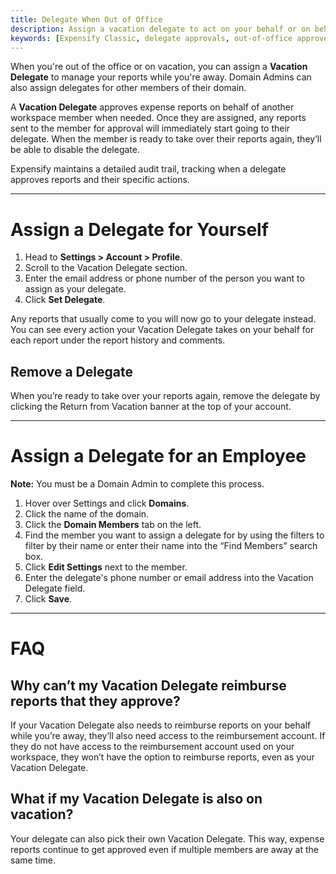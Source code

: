 ```yaml
---
title: Delegate When Out of Office
description: Assign a vacation delegate to act on your behalf or on behalf of another employee
keywords: [Expensify Classic, delegate approvals, out-of-office approver]
---
```

<div id="expensify-classic" markdown="1">

When you're out of the office or on vacation, you can assign a **Vacation Delegate** to manage your reports while you're away. Domain Admins can also assign delegates for other members of their domain. 

A **Vacation Delegate** approves expense reports on behalf of another workspace member when needed. Once they are assigned, any reports sent to the member for approval will immediately start going to their delegate. When the member is ready to take over their reports again, they’ll be able to disable the delegate. 

Expensify maintains a detailed audit trail, tracking when a delegate approves reports and their specific actions.

---

# Assign a Delegate for Yourself

1. Head to **Settings > Account > Profile**. 
2. Scroll to the Vacation Delegate section.
3. Enter the email address or phone number of the person you want to assign as your delegate. 
4. Click **Set Delegate**.

Any reports that usually come to you will now go to your delegate instead. You can see every action your Vacation Delegate takes on your behalf for each report under the report history and comments.

## Remove a Delegate

When you’re ready to take over your reports again, remove the delegate by clicking the Return from Vacation banner at the top of your account.

---

# Assign a Delegate for an Employee

**Note:** You must be a Domain Admin to complete this process. 

1. Hover over Settings and click **Domains**. 
2. Click the name of the domain. 
3. Click the **Domain Members** tab on the left. 
4. Find the member you want to assign a delegate for by using the filters to filter by their name or enter their name into the “Find Members” search box. 
5. Click **Edit Settings** next to the member. 
6. Enter the delegate's phone number or email address into the Vacation Delegate field. 
7. Click **Save**. 

---

# FAQ

## Why can’t my Vacation Delegate reimburse reports that they approve?

If your Vacation Delegate also needs to reimburse reports on your behalf while you’re away, they’ll also need access to the reimbursement account. If they do not have access to the reimbursement account used on your workspace, they won’t have the option to reimburse reports, even as your Vacation Delegate.

## What if my Vacation Delegate is also on vacation?

Your delegate can also pick their own Vacation Delegate. This way, expense reports continue to get approved even if multiple members are away at the same time.

</div>
